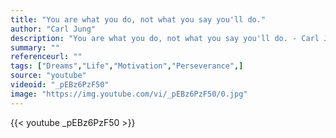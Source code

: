 ```yaml
---
title: "You are what you do, not what you say you'll do."
author: "Carl Jung"
description: "You are what you do, not what you say you'll do. - Carl Jung quotes from GetInspired365.com"
summary: ""
referenceurl: ""
tags: ["Dreams","Life","Motivation","Perseverance",]
source: "youtube"
videoid: "_pEBz6PzF50"
image: "https://img.youtube.com/vi/_pEBz6PzF50/0.jpg"
---
```


{{< youtube _pEBz6PzF50 >}}
